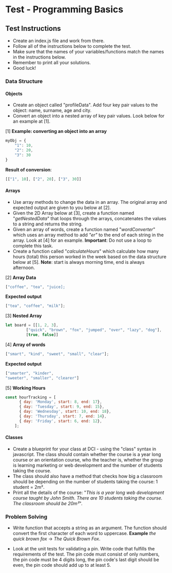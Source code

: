 # Test - Programming Basics
## Test Instructions
* Create an index.js file and work from there.
* Follow all of the instructions below to complete the test.
* Make sure that the names of your variables/functions match the names in the instructions below.
* Remember to print all your solutions.
* Good luck!

### Data Structure

#### Objects 
* Create an object called "profileData". Add four key pair values to the object: name, surname, age and city.
* Convert an object into a nested array of key pair values. Look below for an example at [1].

[1] **Example: converting an object into an array**
```javascript
myObj = {
    "1": 10, 
    "2": 20, 
    "3": 30
}
```
**Result of conversion**: 
```javascript
[["1", 10], ["2", 20], ["3", 30]]
```

#### Arrays 
* Use array methods to change the data in an array. The original array and expected output are given to you below at [2].
* Given the 2D Array below at [3], create a function named "_getNestedData_" that loops through the arrays, concatenates the values to a string and returns the string.
* Given an array of words, create a function named "_wordConverter_" which uses an array method to add _"er"_ to the end of each string in the array. Look at [4] for an example. **Important**: Do not use a loop to complete this task.
* Create a function called "_calculateHours_" which calculate how many hours (total) this person worked in the week based on the data structure below at [5]. **Note**: start is always morning time, end is always afternoon.

[2]
**Array Data**
```javascript
["coffee", "tea", "juice];
```
**Expected output**
```javascript
["tea", "coffee", "milk"];
```

[3] 
**Nested Array**
```javascript
let board = [[1, 2, 3], 
	     ["quick", "brown", "fox", "jumped", "over", "lazy", "dog"], 
	     [true, false]]
```

[4]
**Array of words**
```javascript
["smart", "kind", "sweet", "small", "clear"];
```
**Expected output**
```javascript
["smarter", "kinder", 
"sweeter", "smaller", "clearer"]
```

[5]
**Working Hours**
```javascript
const hourTracking = [
      { day: 'Monday', start: 8, end: 17},
      { day: 'Tuesday', start: 9, end: 15},
      { day: 'Wednesday', start: 10, end: 18},
      { day: 'Thursday', start: 7, end: 14},
      { day: 'Friday', start: 6, end: 12},
    ];
```

#### Classes 
* Create a blueprint for your class at DCI - using the "class" syntax in javascript. The class should contain whether the course is a year long course or an orientation course, who the teacher is, whether the group is learning marketing or web development and the number of students taking the course.
* The class should also have a method that checks how big a classroom should be depending on the number of students taking the course: 1 student =  2m².
* Print all the details of the course: "_This is a year long web development course taught by John Smith. There are 10 students taking the course. The classroom should be 20m²_".

### Problem Solving 
* Write function that accepts a string as an argument. The function should convert the first character of each word to uppercase. **Example** _the quick brown fox_ -> _The Quick Brown Fox_.

* Look at the unit tests for validating a pin. Write code that fulfills the requirements of the test. The pin code must consist of only numbers, the pin code must be 4 digits long, the pin code's last digit should be even, the pin code should add up to at least 5.

